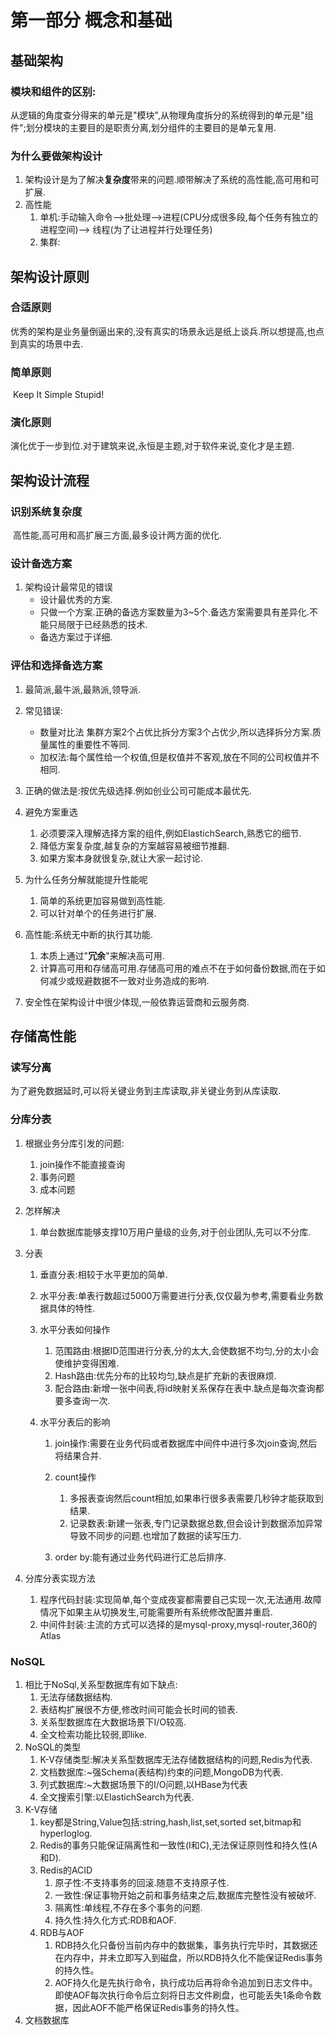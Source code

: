 # 第一部分 概念和基础

## 基础架构

### 模块和组件的区别:

​	从逻辑的角度查分得来的单元是"模块",从物理角度拆分的系统得到的单元是"组件";划分模块的主要目的是职责分离,划分组件的主要目的是单元复用.

### 为什么要做架构设计

1. 架构设计是为了解决**复杂度**带来的问题.顺带解决了系统的高性能,高可用和可扩展.
2. 高性能
   1. 单机:手动输入命令-->批处理-->进程(CPU分成很多段,每个任务有独立的进程空间)--> 线程(为了让进程并行处理任务)
   2. 集群:

## 架构设计原则

### 合适原则

​	优秀的架构是业务量倒逼出来的,没有真实的场景永远是纸上谈兵.所以想提高,也点到真实的场景中去.

### 简单原则

​	Keep It Simple Stupid!

### 演化原则

​	演化优于一步到位.对于建筑来说,永恒是主题,对于软件来说,变化才是主题.

## 架构设计流程

### 识别系统复杂度

​	高性能,高可用和高扩展三方面,最多设计两方面的优化.

### 设计备选方案

1. 架构设计最常见的错误
   - 设计最优秀的方案.
   - 只做一个方案.正确的备选方案数量为3~5个.备选方案需要具有差异化.不能只局限于已经熟悉的技术.
   - 备选方案过于详细.

### 评估和选择备选方案

1. 最简派,最牛派,最熟派,领导派.

2. 常见错误:
   - 数量对比法 集群方案2个占优比拆分方案3个占优少,所以选择拆分方案.质量属性的重要性不等同.
   - 加权法:每个属性给一个权值,但是权值并不客观,放在不同的公司权值并不相同.
3. 正确的做法是:按优先级选择.例如创业公司可能成本最优先.
4. 避免方案重选
   1. 必须要深入理解选择方案的组件,例如ElastichSearch,熟悉它的细节.
   2. 降低方案复杂度,越复杂的方案越容易被细节推翻.
   3. 如果方案本身就很复杂,就让大家一起讨论.
5. 为什么任务分解就能提升性能呢
   1. 简单的系统更加容易做到高性能.
   2. 可以针对单个的任务进行扩展.
6. 高性能:系统无中断的执行其功能.
   1. 本质上通过"**冗余**"来解决高可用.
   2. 计算高可用和存储高可用.存储高可用的难点不在于如何备份数据,而在于如何减少或规避数据不一致对业务造成的影响.
7. 安全性在架构设计中很少体现,一般依靠运营商和云服务商.

## 存储高性能

### 读写分离

为了避免数据延时,可以将关键业务到主库读取,非关键业务到从库读取.

### 分库分表

1. 根据业务分库引发的问题:
   1. join操作不能直接查询
   2. 事务问题
   3. 成本问题

2. 怎样解决
   1. 单台数据库能够支撑10万用户量级的业务,对于创业团队,先可以不分库.

3. 分表
   1. 垂直分表:相较于水平更加的简单.
   2. 水平分表:单表行数超过5000万需要进行分表,仅仅最为参考,需要看业务数据具体的特性.
   3. 水平分表如何操作
      1. 范围路由:根据ID范围进行分表,分的太大,会使数据不均匀,分的太小会使维护变得困难.
      2. Hash路由:优先分布的比较均匀,缺点是扩充新的表很麻烦.
      3. 配合路由:新增一张中间表,将id映射关系保存在表中.缺点是每次查询都要多查询一次.

   4. 水平分表后的影响
      1. join操作:需要在业务代码或者数据库中间件中进行多次join查询,然后将结果合并.
      2. count操作
         1. 多报表查询然后count相加,如果串行很多表需要几秒钟才能获取到结果.
         2. 记录数表:新建一张表,专门记录数据总数,但会设计到数据添加异常导致不同步的问题.也增加了数据的读写压力.

      3. order by:能有通过业务代码进行汇总后排序.

4. 分库分表实现方法
   1. 程序代码封装:实现简单,每个变成夜宴都需要自己实现一次,无法通用.故障情况下如果主从切换发生,可能需要所有系统修改配置并重启.
   2. 中间件封装:主流的方式可以选择的是mysql-proxy,mysql-router,360的Atlas

### NoSQL

1. 相比于NoSql,关系型数据库有如下缺点:
   1. 无法存储数据结构.
   2. 表结构扩展很不方便,修改时间可能会长时间的锁表.
   3. 关系型数据库在大数据场景下I/O较高.
   4. 全文检索功能比较弱,即like.
2. NoSQL的类型
   1. K-V存储类型:解决关系型数据库无法存储数据结构的问题,Redis为代表.
   2. 文档数据库:~强Schema(表结构)约束的问题,MongoDB为代表.
   3. 列式数据库:~大数据场景下的I/O问题,以HBase为代表
   4. 全文搜索引擎:以ElastichSearch为代表.
3. K-V存储
   1. key都是String,Value包括:string,hash,list,set,sorted set,bitmap和hyperloglog.
   2. Redis的事务只能保证隔离性和一致性(I和C),无法保证原则性和持久性(A和D).
   3. Redis的ACID
      1. 原子性:不支持事务的回滚.随意不支持原子性.
      2. 一致性:保证事物开始之前和事务结束之后,数据库完整性没有被破坏.
      3. 隔离性:单线程,不存在多个事务的问题.
      4. 持久性:持久化方式:RDB和AOF.
   4. RDB与AOF
      1. RDB持久化只备份当前内存中的数据集，事务执行完毕时，其数据还在内存中，并未立即写入到磁盘，所以RDB持久化不能保证Redis事务的持久性。
      2. AOF持久化是先执行命令，执行成功后再将命令追加到日志文件中。即使AOF每次执行命令后立刻将日志文件刷盘，也可能丢失1条命令数据，因此AOF不能严格保证Redis事务的持久性。
4. 文档数据库
